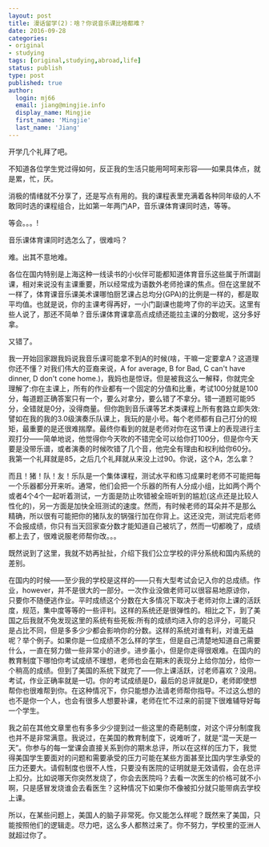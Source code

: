 ```yaml
---
layout: post
title: 漫话留学(2)：啥？你说音乐课比啥都难？
date: 2016-09-28
categories:
- original
- studying
tags: [original,studying,abroad,life]
status: publish
type: post
published: true
author:
  login: mj66
  email: jiang@mingjie.info
  display_name: Mingjie
  first_name: 'Mingjie'
  last_name: 'Jiang'
---
```


开学几个礼拜了吧。

不知道各位学生党过得如何，反正我的生活只能用呵呵来形容——如果具体点，就是累，忙，厌。

消极的情绪就不分享了，还是写点有用的。我的课程表里充满着各种同年级的人不敢同时选的课程组合，比如第一年两门AP，音乐课体育课同时选，等等。

等会。。。!

音乐课体育课同时选怎么了，很难吗？

难。出其不意地难。

各位在国内特别是上海这种一线读书的小伙伴可能都知道体育音乐这些属于所谓副课，相对来说没有主课重要，所以经常成为语数外老师抢课的焦点。但在这里就不一样了，体育课音乐课美术课哪怕厨艺课占总均分(GPA)的比例是一样的，都是取平均值。也就是说，你的主课考得再好，一小门副课也能垮了你的半边天。这里有些人说了，那还不简单？音乐课体育课拿高点成绩还能拉主课的分数呢，这分多好拿。

又错了。

我一开始回家跟我妈说我音乐课可能拿不到A的时候(啥，干嘛一定要拿A？这道理你还不懂？对我们伟大的亚裔来说，A for average, B for Bad, C can't have dinner, D don't cone home.)，我妈也是惊讶。但是被我这么一解释，你就完全理解了:你在主课上，所有的作业都有一个固定的分值和比重，考试100分就是100分，每道题正确答案只有一个，要么对拿分，要么错了不拿分。错一道题可能95分，全错就是0分，没得商量。但你跑到音乐课等艺术类课程上所有套路立即失效:譬如在我的我的3.0级演奏乐队课上，我玩的是小号。每个老师都有自己打分的规矩，最重要的是还很难揣摩。最终你看到的就是老师对你在这节课上的表现进行主观打分——简单地说，他觉得你今天吹的不错完全可以给你打100分，但是你今天要是没带乐谱，或者演奏的时候吹错了几个音，他完全有理由和权利给你60分。我第一个礼拜就是85，之后几个礼拜就从来没上过90。你说，这个A，怎么拿？

而且！猪！队！友！乐队是一个集体课程，测试水平和练习成果时老师不可能把每一个乐器都分开来听。通常，他们会把一个乐器的所有人分成小组，比如两个两个或者4个4个一起听着测试，一方面是防止吹错被全班听到的尴尬(这点还是比较人性化的)，另一方面是加快全班测试的速度。然而，有时候老师的耳朵并不是那么精确，所以很有可能把你的猪队友的锅强行加在你背上。这还没完，测试完后老师不会报成绩，你只有当天回家查分数才能知道自己被坑了，然而一切都晚了，成绩都上去了，很难说服老师帮你改。。。

既然说到了这里，我就不妨再扯扯，介绍下我们公立学校的评分系统和国内系统的差别。

在国内的时候——至少我的学校是这样的——只有大型考试会记入你的总成绩。作业，however，并不是很大的一部分。一次作业没做老师可以很容易地原谅你，只要你不随便逃作业。平时成绩这个分数在大多情况下取决于老师对你上课的活跃度，规范，集中度等等的一些评判。这样的系统还是很弹性的。相比之下，到了美国之后我就不免发现这里的系统有些死板:所有的成绩均进入你的总评分，可能只是占比不同，但是多多少少都会影响你的分数。这样的系统对谁有利，对谁无益呢？举个例子。如果你是一位成绩不怎么样的学生，但是自己清楚地知道自己需要什么，一直在努力做一些非常小的进步。进步虽小，但是你走得很艰难。在国内的教育制度下哪怕你考试成绩不理想，老师也会在期末的表现分上给你加分，给你一个稍高的成绩。但到了美国的系统下就完了——你上课活跃，讨老师喜欢？没用。考试，作业正确率就是一切。你的考试成绩是D，最后的总评就是D，老师即使想帮你也很难帮到你。在这种情况下，你只能想办法请老师帮你指导。不过这么想的也不是你一个人，也会有很多人想要补课，老师在忙不过来的前提下很难辅导好每一个学生。

我之前在其他文章里也有多多少少提到过一些这里的奇葩制度，对这个评分制度我也并不是非常满意。我说过，在美国的教育制度下，说难听了，就是“混一天是一天”。你参与的每一堂课会直接关系到你的期末总评，所以在这样的压力下，我觉得美国学生要面对的问题和需要承受的压力可能在某些方面甚至比国内学生承受的压力还要大。请假制度也很不人性，只要没有医院的证明就是无效请假，会在总评上扣分。比如说哪天你突然发烧了，你会去医院吗？去看一次医生的价格可就不小啊，只是感冒发烧谁会去看医生？这种情况下如果你不像被扣分就只能带病去学校上课。

所以，在某些问题上，美国人的脑子非常死。你又能怎么样呢？既然来了美国，只能按照他们的逻辑走。尽力吧，这么多人都熬过来了。你不努力，学校里的亚洲人就超过你了。